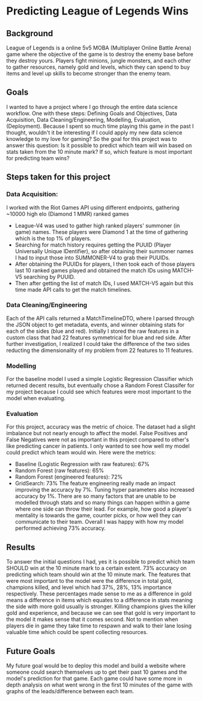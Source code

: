 ﻿# Predicting League of Legends Wins
## Background
League of Legends is a online 5v5 MOBA (Multiplayer Online Battle Arena) game where the objective of the game is to destroy the enemy base before they destroy yours. Players fight minions, jungle monsters, and each other to gather resources, namely gold and levels, which they can spend to buy items and level up skills to become stronger than the enemy team.
## Goals
I wanted to have a project where I go through the entire data science workflow. One with these steps: Defining Goals and Objectives, Data Acquisition, Data Cleaning/Engineering, Modelling, Evaluation, (Deployment). Because I spent so much time playing this game in the past I thought, wouldn't it be interesting if I could apply my new data science knowledge to my love for gaming? So the goal for this project was to answer this question: Is it possible to predict which team will win based on stats taken from the 10 minute mark? If so, which feature is most important for predicting team wins?
## Steps taken for this project
### Data Acquisition:
I worked with the Riot Games API using different endpoints, gathering ~10000 high elo (Diamond 1 MMR) ranked games
* League-V4 was used to gather high ranked players' summoner (in game) names. These players were Diamond 1 at the time of gathering which is the top 1% of players. 
* Searching for match history requires getting the PUUID (Player Universally Unique IDentifier), so after obtaining their summoner names I had to input those into SUMMONER-V4 to grab their PUUIDs.
* After obtaining the PUUIDs for players, I then took each of those players last 10 ranked games played and obtained the match IDs using MATCH-V5 searching by PUUID.
* Then after getting the list of match IDs, I used MATCH-V5 again but this time made API calls to get the match timelines.
### Data Cleaning/Engineering
Each of the API calls returned a MatchTimelineDTO, where I parsed through the JSON object to get metadata, events, and winner obtaining stats for each of the sides (blue and red). Initially I stored the raw features in a custom class that had 22 features symmetrical for blue and red side. After further investigation, I realized I could take the difference of the two sides reducting the dimensionality of my problem from 22 features to 11 features.
### Modelling
For the baseline model I used a simple Logistic Regression Classifier which returned decent results, but eventually chose a Random Forest Classifer for my project because I could see which features were most important to the model when evaluating. 
### Evaluation
For this project, accuracy was the metric of choice. The dataset had a slight imbalance but not nearly enough to affect the model. False Positives and False Negatives were not as important in this project compared to other's like predicting cancer in patients. I only wanted to see how well my model could predict which team would win. Here were the metrics:
* Baseline (Logistic Regression with raw features): 67%
* Random Forest (raw features): 65%
* Random Forest (engineered features): 72%
* GridSearch: 73%
The feature engineering really made an impact improving the accuracy by 7%. Tuning hyper parameters also increased accuracy by 1%. There are so many factors that are unable to be modelled through stats and so many things can happen within a game where one side can throw their lead. For example, how good a player's mentality is towards the game, counter picks, or how well they can communicate to their team. Overall I was happy with how my model performed achieving 73% accuracy. 
## Results
To answer the initial questions I had, yes it is possible to predict which team SHOULD win at the 10 minute mark to a certain extent. 73% accuracy on predicting which team should win at the 10 minute mark. The features that were most important to the model were the difference in total gold, champions killed, and level which had 37%, 28%, 13% importance respectively. These percentages made sense to me as a difference in gold means a difference in items which equates to a difference in stats meaning the side with more gold usually is stronger. Killing champions gives the killer gold and experience, and because we can see that gold is very important to the model it makes sense that it comes second. Not to mention when players die in game they take time to respawn and walk to their lane losing valuable time which could be spent collecting resources. 
## Future Goals
My future goal would be to deploy this model and build a website where someone could search themselves up to get their past 10 games and the model's prediction for that game. Each game could have some more in depth analysis on what went wrong in the first 10 minutes of the game with graphs of the leads/difference between each team.

